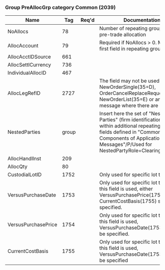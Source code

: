 ### Group PreAllocGrp category Common (2039)

| Name                | Tag   | Req'd | Documentation                                                                                                                               |
|---------------------|-------|----------|-------------------------------------------------------------------------------------------------------------------------------|
| NoAllocs            | 78    |       | Number of repeating groups for pre-trade allocation                                                                                                                               |
| AllocAccount        | 79    |       | Required if NoAllocs > 0. Must be first field in repeating group.                                                                                                                               |
| AllocAcctIDSource   | 661   |       |                                                                                                                                |
| AllocSettlCurrency  | 736   |       |                                                                                                                                |
| IndividualAllocID   | 467   |       |                                                                                                                                |
| AllocLegRefID       | 2727  |       | The field may not be used in NewOrderSingle(35=D), OrderCancelReplaceRequest(35=G), NewOrderList(35=E) or any other message where there are no legs.                                                            |
| NestedParties       | group |       | Insert here the set of "Nested Parties" (firm identification "nested" within additional repeating group) fields defined in "Common Components of Application Messages"/P/Used for NestedPartyRole=Clearing Firm |
| AllocHandlInst      | 209   |       |                                                                                                                                |
| AllocQty            | 80    |       |                                                                                                                                |
| CustodialLotID      | 1752  |       | Only used for specific lot trades.                                                                                                                               |
| VersusPurchaseDate  | 1753  |       | Only used for specific lot trades. If this field is used, either VersusPurchasePrice(1754) or CurrentCostBasis(1755) should be specified.                                                                       |
| VersusPurchasePrice | 1754  |       | Only used for specific lot trades. If this field is used, VersusPurchaseDate(1753) should be specified.                                                                                                         |
| CurrentCostBasis    | 1755  |       | Only used for specific lot trades. If this field is used, VersusPurchaseDate(1753) should be specified                                                                                                          |

